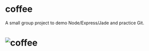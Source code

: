 # coffee
A small group project to demo Node/Express/Jade and practice Git.

# ![coffee](http://andreasdagnell.se/img/kalita_coffee.jpg)
